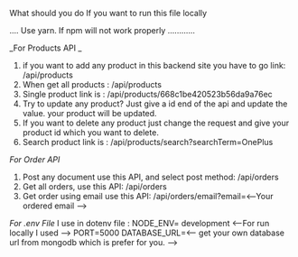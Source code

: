 What should you do If you want to run this file locally

.... Use yarn. If npm will not work properly ............

_For Products API _

1. if you want to add any product in this backend site you have to go link: /api/products
2. When get all products : /api/products
3. Single product link is : /api/products/668c1be420523b56da9a76ec
4. Try to update any product? Just give a id end of the api and update the value. your product will be updated.
5. If you want to delete any product just change the request and give your product id which
   you want to delete.
6. Search product link is : /api/products/search?searchTerm=OnePlus

_For Order API_

1. Post any document use this API, and select post method: /api/orders
2. Get all orders, use this API: /api/orders
3. Get order using email use this API: /api/orders/email?email=<--Your ordered email -->


_For .env File_
I use in dotenv file :
NODE_ENV= development
<--For run locally I used --> PORT=5000
DATABASE_URL=<-- get your own database url from mongodb which is prefer for you. -->